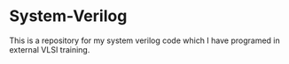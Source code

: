# System-Verilog

This is a repository for my system verilog code which I have programed in external VLSI training.
